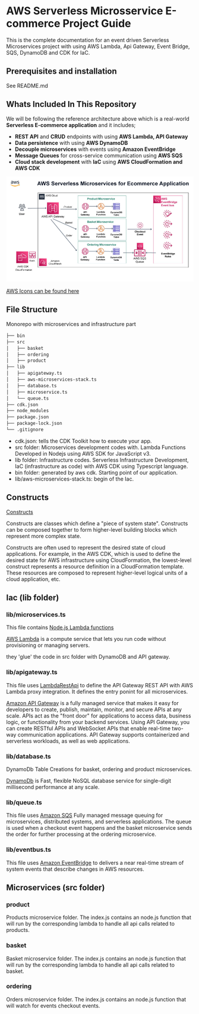# AWS Serverless Microsservice E-commerce Project Guide

This is the complete documentation for an event driven Serverless Microservices project with using AWS Lambda, Api Gateway, Event Bridge, SQS, DynamoDB and CDK for IaC.

## Prerequisites and installation

See README.md

## Whats Included In This Repository

We will be following the reference architecture above which is a real-world **Serverless E-commerce application** and it includes;

* **REST API** and **CRUD** endpoints with using **AWS Lambda, API Gateway**
* **Data persistence** with using **AWS DynamoDB**
* **Decouple microservices** with events using **Amazon EventBridge**
* **Message Queues** for cross-service communication using **AWS SQS**
* **Cloud stack development** with **IaC** using **AWS CloudFormation and AWS CDK**

![Serverless Microservices Flowchart](Serverless-Microservices-flowchart.jpg)

[AWS Icons can be found here](https://aws.amazon.com/pt/architecture/icons/)

## File Structure

Monorepo with microservices and infrastructure part

```sh
├── bin
├── src
│   ├── basket
│   ├── ordering
│   ├── product
├── lib
│   ├── apigateway.ts
│   ├── aws-microservices-stack.ts
│   ├── database.ts
│   ├── microservice.ts
│   └── queue.ts
├── cdk.json
├── node_modules
├── package.json
├── package-lock.json
└── .gitignore
```

* cdk.json: tells the CDK Toolkit how to execute your app.
* src folder: Microservices development codes with. Lambda Functions Developed in Nodejs using AWS SDK for JavaScript v3.
* lib folder: Infrastructure codes. Serverless Infrastructure Development, IaC (infrastructure as code) with AWS CDK using Typescript language.
* bin folder: generated by aws cdk. Starting point of our application.
* lib/aws-microservices-stack.ts: begin of the Iac.

## Constructs

[Constructs](https://www.npmjs.com/package/constructs)

Constructs are classes which define a "piece of system state". Constructs can be composed together to form higher-level building blocks which represent more complex state.

Constructs are often used to represent the desired state of cloud applications. For example, in the AWS CDK, which is used to define the desired state for AWS infrastructure using CloudFormation, the lowest-level construct represents a resource definition in a CloudFormation template. These resources are composed to represent higher-level logical units of a cloud application, etc.

## Iac (lib folder)

### lib/microservices.ts

This file contains [Node.js Lambda functions](https://docs.aws.amazon.com/cdk/api/v1/docs/@aws-cdk_aws-lambda-nodejs.NodejsFunction.html)

[AWS Lambda](https://docs.aws.amazon.com/lambda/latest/dg/welcome.html) is a compute service that lets you run code without provisioning or managing servers.

they 'glue' the code in src folder with DynamoDB and API gateway.

### lib/apigateway.ts

This file uses [LambdaRestApi](https://docs.aws.amazon.com/cdk/api/v2/docs/aws-cdk-lib.aws_apigateway.LambdaRestApi.html) to define the API Gateway REST API with AWS Lambda proxy integration. It defines the entry ponint for all microservices.

[Amazon API Gateway](https://aws.amazon.com/api-gateway) is a fully managed service that makes it easy for developers to create, publish, maintain, monitor, and secure APIs at any scale. APIs act as the "front door" for applications to access data, business logic, or functionality from your backend services. Using API Gateway, you can create RESTful APIs and WebSocket APIs that enable real-time two-way communication applications. API Gateway supports containerized and serverless workloads, as well as web applications.

### lib/database.ts

DynamoDb Table Creations for basket, ordering and product microservices.

[DynamoDb](https://aws.amazon.com/dynamodb/) is Fast, flexible NoSQL database service for single-digit millisecond performance at any scale.

### lib/queue.ts

This file uses [Amazon SQS](https://aws.amazon.com/sqs) Fully managed message queuing for microservices, distributed systems, and serverless applications. The queue is used when a checkout event happens and the basket microservice sends the order for further processing at the ordering microservice.

### lib/eventbus.ts

This file uses [Amazon EventBridge](https://docs.aws.amazon.com/cdk/api/v2/docs/aws-cdk-lib.aws_events-readme.html) to delivers a near real-time stream of system events that describe changes in AWS resources.

## Microservices (src folder)

### product

Products microservice folder. The index.js contains an node.js function that will run by the corresponding lambda to handle all api calls related to products.

### basket

Basket microservice folder. The index.js contains an node.js function that will run by the corresponding lambda to handle all api calls related to basket.

### ordering

Orders microservice folder. The index.js contains an node.js function that will watch for events checkout events.
